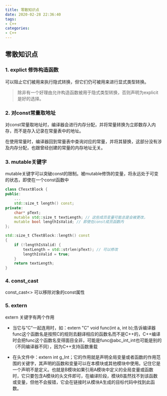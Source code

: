 ```yaml
---
title: 零散知识点
date: 2020-02-28 22:36:40
tags:
- C++
categories:
- C++
---
```


## 零散知识点
### 1. explict 修饰构造函数

可以阻止它们被用来执行隐式转换，但它们仍可被用来进行显式类型转换。

> 除非有一个好理由允许构造函数被用于隐式类型转换，否则声明为explicit是好的选择。

### 2. 对const常量取地址

对const常量取地址时，编译器会进行内存分配，并将常量转换为立即数存入内存，而不是存入记录在常量表中的地址。

在使用常量时，编译器回到常量表中查询对应的常量，并将其替换，这部分没有涉及内存分配，也跟曾经创建的常量的内存地址无关。

### 3. mutable关键字

mutable关键字可以突破const的限制。被mutable修饰的变量，将永远处于可变的状态，即使在一个const函数中

```C++
class CTesxtBlock {
public:
    ...
    std::size_t length() const;
private:
    char* pText;
    mutable std::size_t textLength; // 这些成员变量可能总是会被更改，
    mutable bool lengthIsValid; // 即使在const成员函数内
};

std::size_t CTextBlock::length() const
{
    if (!lengthIsValid) {
        textLength = std::strlen(pText); // 可以修改
        lengthIsValid = true;
    }
    return textLength;
}
```

### 4. const_cast

const_cast<> 可以移除对象的const属性

### 5. extern

extern 关键字有两个作用

- 当它与“C”一起连用时，如：extern "C" void func(int a, int b);告诉编译器func这个函数名是按照C的规则去翻译相应的函数名而不是C++的，C++编译时会把func这个函数名变得面目全非，可能是func@abc_int_int也可能是别的（不同编译器不同），因为C++支持函数重载

- 在头文件中：extern int g_Int；它的作用就是声明全局变量或者函数的作用范围的关键字，其声明的函数和变量可以在本模块或其他模块中使用。记住它是一个声明不是定义。也就是B模块如果引用A模块中定义的全局变量或函数时，它只要包含A模块的头文件即可，在编译阶段，模块B虽然找不到该函数或变量，但他不会报错，它会在链接时从模块A生成的目标代码中找到此函数。
